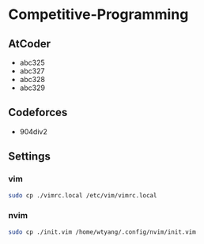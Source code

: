 # Competitive-Programming

## AtCoder

* abc325
* abc327
* abc328
* abc329

## Codeforces

* 904div2

## Settings

### vim

```bash
sudo cp ./vimrc.local /etc/vim/vimrc.local
```

### nvim

```bash
sudo cp ./init.vim /home/wtyang/.config/nvim/init.vim
```

